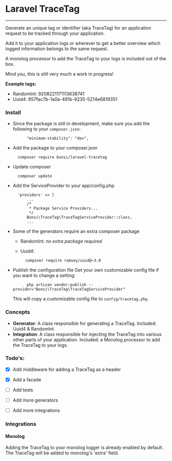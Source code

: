 # Laravel TraceTag
---

Generate an unique tag or identifier (aka TraceTag) for an application request to be tracked through your application.

Add it to your application logs or wherever to get a better overview which logged information belongs to the same request.

A monolog processor to add the TraceTag to your logs is included out of the box.

Mind you, this is still very much a work in progress!

**Example tags:**
- RandomInt: 9208221171113638741
- Uuid4: 857fac7b-1a0a-491b-9235-5214e6819351

### Install
* Since the package is still in development, make sure you add the following to your ```composer.json```:

		    "minimum-stability": "dev",


* Add the package to your composer.json

		composer require bonsi/laravel-tracetag
* Update composer

		composer update
* Add the ServiceProvider to your app/config.php

		'providers' => [
			...
			/*
			 * Package Service Providers...
			 */
			Bonsi\TraceTag\TraceTagServiceProvider::class,
			...

* Some of the generators require an extra composer package
	* RandomInt: _no extra package required_
	* Uuid4:
	
			composer require ramsey/uuid@~3.0
			
* Publish the configuration file
	Get your own customizable config file if you want to change a setting:

			php artisan vendor:publish --provider="Bonsi\TraceTag\TraceTagServiceProvider"
			
	This will copy a customizable config file to ```config/tracetag.php```.

### Concepts
- **Generator**: A class responsible for generating a TraceTag. Included: Uuid4 & RandomInt.
- **Integration**: A class responsible for injecting the TraceTag into various other parts of your application. Included: a Monolog processor to add the TraceTag to your logs.

### Todo's:
- [X] Add middleware for adding a TraceTag as a header
- [X] Add a facade
- [ ] Add tests
- [ ] Add more generators
- [ ] Add more integrations


### Integrations

#### Monolog

Adding the TraceTag to your monolog logger is already enabled by default. The TraceTag will be added to monolog's 'extra' field.
